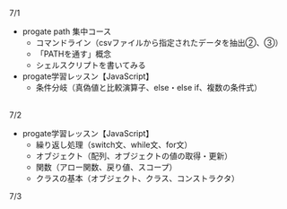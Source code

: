 7/1</br>
- progate path 集中コース</br>
  - コマンドライン（csvファイルから指定されたデータを抽出②、③）
  - 「PATHを通す」概念
  - シェルスクリプトを書いてみる
- progate学習レッスン【JavaScript】
  - 条件分岐（真偽値と比較演算子、else・else if、複数の条件式）
</br></br>

7/2</br>
- progate学習レッスン【JavaScript】
  - 繰り返し処理（switch文、while文、for文）
  - オブジェクト（配列、オブジェクトの値の取得・更新）
  - 関数（アロー関数、戻り値、スコープ）
  - クラスの基本（オブジェクト、クラス、コンストラクタ）

7/3</br>
